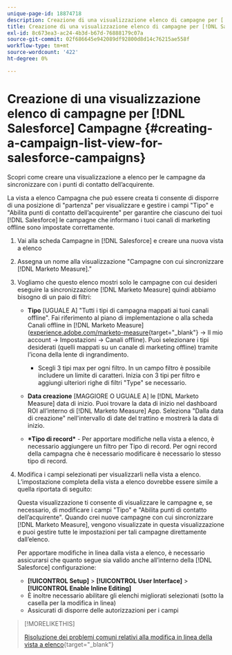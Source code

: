 ```yaml
---
unique-page-id: 18874718
description: Creazione di una visualizzazione elenco di campagne per [!DNL Salesforce Campaigns] - [!DNL Marketo Measure] - Documentazione del prodotto
title: Creazione di una visualizzazione elenco di campagne per [!DNL Salesforce] Campagne
exl-id: 8c673ea3-ac24-4b3d-b67d-76888179c07a
source-git-commit: 02f686645e942089df92800d8d14c76215ae558f
workflow-type: tm+mt
source-wordcount: '422'
ht-degree: 0%

---
```


# Creazione di una visualizzazione elenco di campagne per [!DNL Salesforce] Campagne {#creating-a-campaign-list-view-for-salesforce-campaigns}

Scopri come creare una visualizzazione a elenco per le campagne da sincronizzare con i punti di contatto dell’acquirente.

La vista a elenco Campagna che può essere creata ti consente di disporre di una posizione di &quot;partenza&quot; per visualizzare e gestire i campi &quot;Tipo&quot; e &quot;Abilita punti di contatto dell’acquirente&quot; per garantire che ciascuno dei tuoi [!DNL Salesforce] le campagne che informano i tuoi canali di marketing offline sono impostate correttamente.

1. Vai alla scheda Campagne in [!DNL Salesforce] e creare una nuova vista a elenco
1. Assegna un nome alla visualizzazione &quot;Campagne con cui sincronizzare [!DNL Marketo Measure].&quot;
1. Vogliamo che questo elenco mostri solo le campagne con cui desideri eseguire la sincronizzazione [!DNL Marketo Measure] quindi abbiamo bisogno di un paio di filtri:

   * **Tipo** [UGUALE A] &quot;Tutti i tipi di campagna mappati ai tuoi canali offline&quot;. Fai riferimento al piano di implementazione o alla scheda Canali offline in [!DNL Marketo Measure] ([experience.adobe.com/marketo-measure](https://experience.adobe.com/marketo-measure){target=&quot;_blank&quot;} -> Il mio account -> Impostazioni -> Canali offline). Puoi selezionare i tipi desiderati (quelli mappati su un canale di marketing offline) tramite l’icona della lente di ingrandimento.

      * Scegli 3 tipi max per ogni filtro. In un campo filtro è possibile includere un limite di caratteri. Inizia con 3 tipi per filtro e aggiungi ulteriori righe di filtri &quot;Type&quot; se necessario.
   * **Data creazione** [MAGGIORE O UGUALE A] le [!DNL Marketo Measure] data di inizio. Puoi trovare la data di inizio nel dashboard ROI all’interno di [!DNL Marketo Measure] App. Seleziona &quot;Dalla data di creazione&quot; nell&#39;intervallo di date del trattino e mostrerà la data di inizio.
   * **&#42;Tipo di record&#42;** - Per apportare modifiche nella vista a elenco, è necessario aggiungere un filtro per Tipo di record. Per ogni record della campagna che è necessario modificare è necessario lo stesso tipo di record.


1. Modifica i campi selezionati per visualizzarli nella vista a elenco. L’impostazione completa della vista a elenco dovrebbe essere simile a quella riportata di seguito:

   Questa visualizzazione ti consente di visualizzare le campagne e, se necessario, di modificare i campi &quot;Tipo&quot; e &quot;Abilita punti di contatto dell’acquirente&quot;. Quando crei nuove campagne con cui sincronizzare [!DNL Marketo Measure], vengono visualizzate in questa visualizzazione e puoi gestire tutte le impostazioni per tali campagne direttamente dall’elenco.

   Per apportare modifiche in linea dalla vista a elenco, è necessario assicurarsi che quanto segue sia valido anche all’interno della [!DNL Salesforce] configurazione:

   * **[!UICONTROL Setup]** > **[!UICONTROL User Interface]** > **[!UICONTROL Enable Inline Editing]**
   * È inoltre necessario abilitare gli elenchi migliorati selezionati (sotto la casella per la modifica in linea)
   * Assicurati di disporre delle autorizzazioni per i campi

>[!MORELIKETHIS]
>
>[Risoluzione dei problemi comuni relativi alla modifica in linea della vista a elenco](http://help.salesforce.com/articleView?id=000003911&amp;language=en_US&amp;type=1){target=&quot;_blank&quot;}
